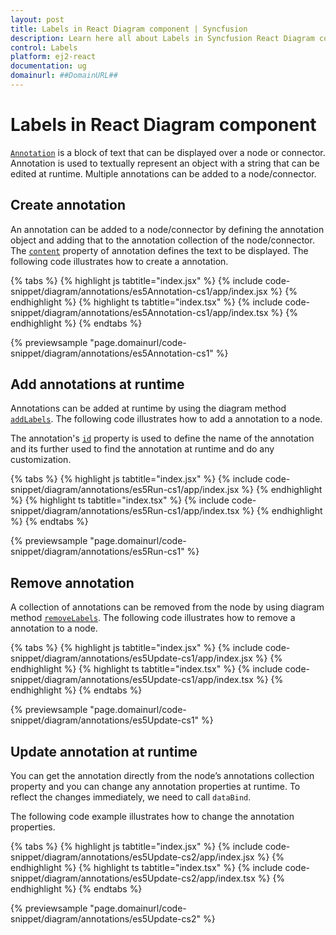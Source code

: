 ```yaml
---
layout: post
title: Labels in React Diagram component | Syncfusion
description: Learn here all about Labels in Syncfusion React Diagram component of Syncfusion Essential JS 2 and more.
control: Labels 
platform: ej2-react
documentation: ug
domainurl: ##DomainURL##
---
```


# Labels in React Diagram component

[`Annotation`](https://ej2.syncfusion.com/react/documentation/api/diagram/annotationModel) is a block of text that can be displayed over a node or connector. Annotation is used to textually represent an object with a string that can be edited at runtime. Multiple annotations can be added to a node/connector.

<!-- markdownlint-disable MD033 -->

## Create annotation

An annotation can be added to a node/connector by defining the annotation object and adding that to the annotation collection of the node/connector. The [`content`](https://ej2.syncfusion.com/react/documentation/api/diagram/annotationModel#content) property of annotation defines the text to be displayed. The following code illustrates how to create a annotation.

{% tabs %}
{% highlight js tabtitle="index.jsx" %}
{% include code-snippet/diagram/annotations/es5Annotation-cs1/app/index.jsx %}
{% endhighlight %}
{% highlight ts tabtitle="index.tsx" %}
{% include code-snippet/diagram/annotations/es5Annotation-cs1/app/index.tsx %}
{% endhighlight %}
{% endtabs %}

 {% previewsample "page.domainurl/code-snippet/diagram/annotations/es5Annotation-cs1" %}

## Add annotations at runtime

Annotations can be added at runtime by using the diagram method [`addLabels`](https://ej2.syncfusion.com/react/documentation/api/diagram/#addlabels). The following code illustrates how to add a annotation to a node.

The annotation's [`id`](https://ej2.syncfusion.com/react/documentation/api/diagram/annotationModel#id) property is used to define the name of the annotation and its further used to find the annotation at runtime and do any customization.

{% tabs %}
{% highlight js tabtitle="index.jsx" %}
{% include code-snippet/diagram/annotations/es5Run-cs1/app/index.jsx %}
{% endhighlight %}
{% highlight ts tabtitle="index.tsx" %}
{% include code-snippet/diagram/annotations/es5Run-cs1/app/index.tsx %}
{% endhighlight %}
{% endtabs %}

 {% previewsample "page.domainurl/code-snippet/diagram/annotations/es5Run-cs1" %}

## Remove annotation

A collection of annotations can be removed from the node by using diagram method [`removeLabels`](https://ej2.syncfusion.com/react/documentation/api/diagram/#removelabels). The following code illustrates how to remove a annotation to a node.

{% tabs %}
{% highlight js tabtitle="index.jsx" %}
{% include code-snippet/diagram/annotations/es5Update-cs1/app/index.jsx %}
{% endhighlight %}
{% highlight ts tabtitle="index.tsx" %}
{% include code-snippet/diagram/annotations/es5Update-cs1/app/index.tsx %}
{% endhighlight %}
{% endtabs %}

 {% previewsample "page.domainurl/code-snippet/diagram/annotations/es5Update-cs1" %}

## Update annotation at runtime

You can get the annotation directly from the node’s annotations collection property and you can change any annotation properties at runtime. To reflect the changes immediately, we need to call `dataBind`.

The following code example illustrates how to change the annotation properties.

{% tabs %}
{% highlight js tabtitle="index.jsx" %}
{% include code-snippet/diagram/annotations/es5Update-cs2/app/index.jsx %}
{% endhighlight %}
{% highlight ts tabtitle="index.tsx" %}
{% include code-snippet/diagram/annotations/es5Update-cs2/app/index.tsx %}
{% endhighlight %}
{% endtabs %}

 {% previewsample "page.domainurl/code-snippet/diagram/annotations/es5Update-cs2" %}
